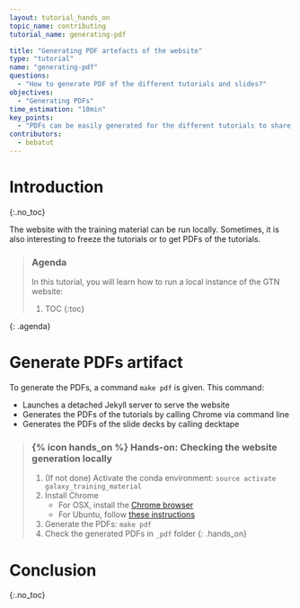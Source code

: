 ```yaml
---
layout: tutorial_hands_on
topic_name: contributing
tutorial_name: generating-pdf

title: "Generating PDF artefacts of the website"
type: "tutorial"
name: "generating-pdf"
questions:
  - "How to generate PDF of the different tutorials and slides?"
objectives:
  - "Generating PDFs"
time_estimation: "10min"
key_points:
  - "PDFs can be easily generated for the different tutorials to share with learnees or to keep a fixed version of a tutorial"
contributors:
  - bebatut
---
```


# Introduction
{:.no_toc}

The website with the training material can be run locally. Sometimes, it is also interesting to freeze the tutorials or to get PDFs of the tutorials.

> ### Agenda
>
> In this tutorial, you will learn how to run a local instance of the GTN website:
>
> 1. TOC
> {:toc}
>
{: .agenda}

# Generate PDFs artifact

To generate the PDFs, a command `make pdf` is given. This command:

- Launches a detached Jekyll server to serve the website
- Generates the PDFs of the tutorials by calling Chrome via command line
- Generates the PDFs of the slide decks by calling decktape

> ### {% icon hands_on %} Hands-on: Checking the website generation locally
>
> 1. (If not done) Activate the conda environment: `source activate galaxy_training_material`
> 2. Install Chrome
>    - For OSX, install the [Chrome browser]()
>    - For Ubuntu, follow [these instructions]()
> 1. Generate the PDFs: `make pdf`
> 2. Check the generated PDFs in `_pdf` folder
{: .hands_on}

# Conclusion
{:.no_toc}
